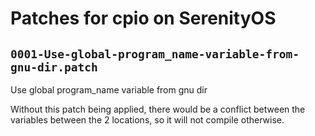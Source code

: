 # Patches for cpio on SerenityOS

## `0001-Use-global-program_name-variable-from-gnu-dir.patch`

Use global program_name variable from gnu dir

Without this patch being applied, there would be a conflict between the
variables between the 2 locations, so it will not compile otherwise.

